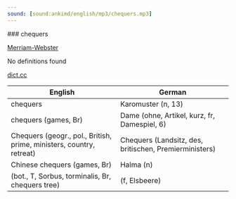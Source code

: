 ```yaml
---
sound: [sound:ankimd/english/mp3/chequers.mp3]
---
```


\### chequers

[Merriam-Webster](https://www.merriam-webster.com/dictionary/chequers)

No definitions found

[dict.cc](https://www.dict.cc/chequers)

| English        | German       |
| -------------- | ------------ |
| chequers | Karomuster (n, 13) |
| chequers (games, Br) | Dame (ohne, Artikel, kurz, fr, Damespiel, 6) |
| Chequers (geogr., pol., British, prime, ministers, country, retreat) | Chequers (Landsitz, des, britischen, Premierministers) |
| Chinese chequers (games, Br) | Halma (n) |
|  (bot., T, Sorbus, torminalis, Br, chequers tree) |  (f, Elsbeere) |
